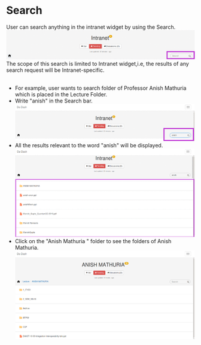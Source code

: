 # Search
User can search anything in the intranet widget by using the Search.
![](Search.png)
The scope of this search is limited to Intranet widget,i.e, the results of any search request will be Intranet-specific.<br/><br/>
* For example, user wants to search folder of Professor Anish Mathuria which is placed in the Lecture Folder.
 *  Write "anish" in the Search bar.
    ![](searchanish.png)
 * All the results relevant to the word "anish" will be displayed.![](reasultanish.png)
 * Click on the "Anish Mathuria " folder to see the folders of Anish Mathuria.
 ![](anishfinal.png)
